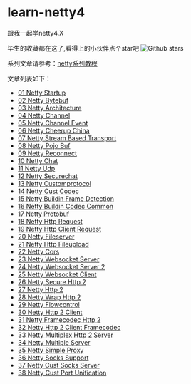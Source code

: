 # learn-netty4
跟我一起学netty4.X

毕生的收藏都在这了,看得上的小伙伴点个star吧 ![Github stars](https://img.shields.io/github/stars/ddean2009/learn-netty4.svg)

系列文章请参考：[netty系列教程](http://www.flydean.com/category/%e5%93%8d%e5%ba%94%e5%bc%8f%e7%b3%bb%e7%bb%9f/netty/)


文章列表如下：

* [01 Netty Startup](http://www.flydean.com/01-netty-startup)
* [02 Netty Bytebuf](http://www.flydean.com/02-netty-bytebuf)
* [03 Netty Architecture](http://www.flydean.com/03-netty-architecture)
* [04 Netty Channel](http://www.flydean.com/04-netty-Channel)
* [05 Netty Channel Event](http://www.flydean.com/05-netty-ChannelEvent)
* [06 Netty Cheerup China](http://www.flydean.com/06-netty-cheerup-china)
* [07 Netty Stream Based Transport](http://www.flydean.com/07-netty-stream-based-transport)
* [08 Netty Pojo Buf](http://www.flydean.com/08-netty-pojo-buf)
* [09 Netty Reconnect](http://www.flydean.com/09-netty-reconnect)
* [10 Netty Chat](http://www.flydean.com/10-netty-chat)
* [11 Netty Udp](http://www.flydean.com/11-netty-udp)
* [12 Netty Securechat](http://www.flydean.com/12-netty-securechat)
* [13 Netty Customprotocol](http://www.flydean.com/13-netty-customprotocol)
* [14 Netty Cust Codec](http://www.flydean.com/14-netty-cust-codec)
* [15 Netty Buildin Frame Detection](http://www.flydean.com/15-netty-buildin-frame-detection)
* [16 Netty Buildin Codec Common](http://www.flydean.com/16-netty-buildin-codec-common)
* [17 Netty Protobuf](http://www.flydean.com/17-netty-protobuf)
* [18 Netty Http Request](http://www.flydean.com/18-netty-http-request)
* [19 Netty Http Client Request](http://www.flydean.com/19-netty-http-client-request)
* [20 Netty Fileserver](http://www.flydean.com/20-netty-fileserver)
* [21 Netty Http Fileupload](http://www.flydean.com/21-netty-http-fileupload)
* [22 Netty Cors](http://www.flydean.com/22-netty-cors)
* [23 Netty Websocket Server](http://www.flydean.com/23-netty-websocket-server)
* [24 Netty Websocket Server 2](http://www.flydean.com/24-netty-websocket-server2)
* [25 Netty Websocket Client](http://www.flydean.com/25-netty-websocket-client)
* [26 Netty Secure Http 2](http://www.flydean.com/26-netty-secure-http2)
* [27 Netty Http 2](http://www.flydean.com/27-netty-http2)
* [28 Netty Wrap Http 2](http://www.flydean.com/28-netty-wrap-http2)
* [29 Netty Flowcontrol](http://www.flydean.com/29-netty-flowcontrol)
* [30 Netty Http 2 Client](http://www.flydean.com/30-netty-http2client)
* [31 Netty Framecodec Http 2](http://www.flydean.com/31-netty-framecodec-http2)
* [32 Netty Http 2 Client Framecodec](http://www.flydean.com/32-netty-http2client-framecodec)
* [33 Netty Multiplex Http 2 Server](http://www.flydean.com/33-netty-multiplex-http2server)
* [34 Netty Multiple Server](http://www.flydean.com/34-netty-multiple-server)
* [35 Netty Simple Proxy](http://www.flydean.com/35-netty-simple-proxy)
* [36 Netty Socks Support](http://www.flydean.com/36-netty-socks-support)
* [37 Netty Cust Socks Server](http://www.flydean.com/37-netty-cust-socks-server)
* [38 Netty Cust Port Unification](http://www.flydean.com/38-netty-cust-port-unification)
